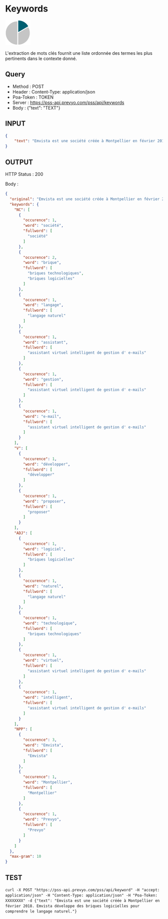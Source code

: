 Keywords
==

<img src="../images/ic_pss_mot_cle.png" alt="drawing" width="80"/>

L'extraction de mots clés fournit une liste ordonnée des termes les plus pertinents dans le contexte donné.

Query
--
* Method : POST
* Header : Content-Type: application/json
* Poa-Token : TOKEN
* Server : https://pss-api.prevyo.com/pss/api/keywords
* Body : {"text": "TEXT"}

INPUT
--

```JSON
{
    "text": "Emvista est une société créée à Montpellier en février 2018. Emvista développe des briques logicielles pour comprendre le langage naturel. À partir de ces briques technologiques, Emvista propose Prevyo, un assistant virtuel intelligent de gestion d’e-mails."
}
```

OUTPUT
--
HTTP Status : 200

Body :

```JSON
{
  "original": "Emvista est une société créée à Montpellier en février 2018. Emvista développe des briques logicielles pour comprendre le langage naturel. À partir de ces briques technologiques, Emvista propose Prevyo, un assistant virtuel intelligent de gestion d'e-mails.",
  "keywords": {
    "NC": [
      {
        "occurence": 1,
        "word": "société",
        "fullword": [
          "société"
        ]
      },
      {
        "occurence": 2,
        "word": "brique",
        "fullword": [
          "briques technologiques",
          "briques logicielles"
        ]
      },
      {
        "occurence": 1,
        "word": "langage",
        "fullword": [
          "langage naturel"
        ]
      },
      {
        "occurence": 1,
        "word": "assistant",
        "fullword": [
          "assistant virtuel intelligent de gestion d' e-mails"
        ]
      },
      {
        "occurence": 1,
        "word": "gestion",
        "fullword": [
          "assistant virtuel intelligent de gestion d' e-mails"
        ]
      },
      {
        "occurence": 1,
        "word": "e-mail",
        "fullword": [
          "assistant virtuel intelligent de gestion d' e-mails"
        ]
      }
    ],
    "V": [
      {
        "occurence": 1,
        "word": "développer",
        "fullword": [
          "développer"
        ]
      },
      {
        "occurence": 1,
        "word": "proposer",
        "fullword": [
          "proposer"
        ]
      }
    ],
    "ADJ": [
      {
        "occurence": 1,
        "word": "logiciel",
        "fullword": [
          "briques logicielles"
        ]
      },
      {
        "occurence": 1,
        "word": "naturel",
        "fullword": [
          "langage naturel"
        ]
      },
      {
        "occurence": 1,
        "word": "technologique",
        "fullword": [
          "briques technologiques"
        ]
      },
      {
        "occurence": 1,
        "word": "virtuel",
        "fullword": [
          "assistant virtuel intelligent de gestion d' e-mails"
        ]
      },
      {
        "occurence": 1,
        "word": "intelligent",
        "fullword": [
          "assistant virtuel intelligent de gestion d' e-mails"
        ]
      }
    ],
    "NPP": [
      {
        "occurence": 3,
        "word": "Emvista",
        "fullword": [
          "Emvista"
        ]
      },
      {
        "occurence": 1,
        "word": "Montpellier",
        "fullword": [
          "Montpellier"
        ]
      },
      {
        "occurence": 1,
        "word": "Prevyo",
        "fullword": [
          "Prevyo"
        ]
      }
    ]
  },
  "max-gram": 10
}
```

TEST
--

`curl -X POST "https://pss-api.prevyo.com/pss/api/keyword" -H "accept: application/json" -H "Content-Type: application/json" -H "Poa-Token: XXXXXXXX" -d {"text": "Emvista est une société créée à Montpellier en février 2018. Emvista développe des briques logicielles pour comprendre le langage naturel."}` 

